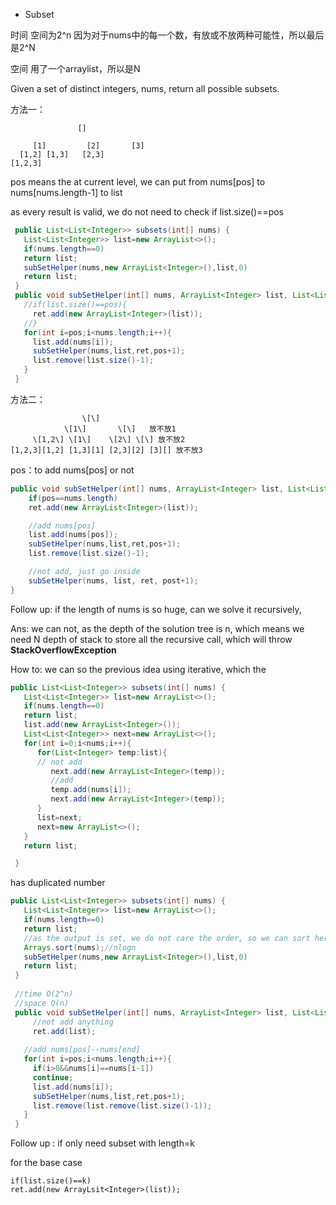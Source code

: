 * Subset

时间 空间为2^n 因为对于nums中的每一个数，有放或不放两种可能性，所以最后是2^N

空间 用了一个arraylist，所以是N

Given a set of distinct integers, nums, return all possible subsets.

方法一：

```
               [] 

     [1]         [2]       [3]
  [1,2] [1,3]   [2,3]
[1,2,3]
```

pos means the at current level, we can put from nums\[pos\] to nums\[nums.length-1\] to list

as every result is valid, we do not need to check if list.size\(\)==pos

```java
 public List<List<Integer>> subsets(int[] nums) {
   List<List<Integer>> list=new ArrayList<>();
   if(nums.length==0)
   return list;
   subSetHelper(nums,new ArrayList<Integer>(),list,0)
   return list;
 }
 public void subSetHelper(int[] nums, ArrayList<Integer> list, List<List<Integer>> ret,int pos){
   //if(list.size()==pos){
     ret.add(new ArrayList<Integer>(list));
   //}
   for(int i=pos;i<nums.length;i++){
     list.add(nums[i]);
     subSetHelper(nums,list,ret,pos+1);
     list.remove(list.size()-1);
   }
 }
```

方法二：

```
                \[\]
            \[1\]       \[\]   放不放1
     \[1,2\] \[1\]    \[2\] \[\] 放不放2
[1,2,3][1,2] [1,3][1] [2,3][2] [3][] 放不放3
```

pos：to add nums\[pos\] or not

```java
public void subSetHelper(int[] nums, ArrayList<Integer> list, List<List<Integer>> ret,int pos){
    if(pos==nums.length)
    ret.add(new ArrayList<Integer>(list));

    //add nums[pos]
    list.add(nums[pos]);
    subSetHelper(nums,list,ret,pos+1);
    list.remove(list.size()-1);

    //not add, just go inside
    subSetHelper(nums, list, ret, post+1);
}
```

Follow up: if the length of nums is so huge, can we solve it recursively,

Ans: we can not, as the depth of the solution tree is n, which means we need N depth of stack to store all the recursive call, which will throw **StackOverflowException**

How to: we can so the previous idea using iterative, which the

```java
public List<List<Integer>> subsets(int[] nums) {
   List<List<Integer>> list=new ArrayList<>();
   if(nums.length==0)
   return list;
   list.add(new ArrayList<Integer>());
   List<List<Integer>> next=new ArrayList<>();
   for(int i=0;i<nums;i++){
      for(List<Integer> temp:list){
      // not add
         next.add(new ArrayList<Integer>(temp));
         //add
         temp.add(nums[i]);
         next.add(new ArrayList<Integer>(temp));
      }
      list=next;
      next=new ArrayList<>();
   }
   return list;

 }
```

has duplicated number

```java
public List<List<Integer>> subsets(int[] nums) {
   List<List<Integer>> list=new ArrayList<>();
   if(nums.length==0)
   return list;
   //as the output is set, we do not care the order, so we can sort here
   Arrays.sort(nums);//nlogn
   subSetHelper(nums,new ArrayList<Integer>(),list,0)
   return list;
 }
 
 //time O(2^n)
 //space O(n)
 public void subSetHelper(int[] nums, ArrayList<Integer> list, List<List<Integer>> ret,int pos){
     //not add anything
     ret.add(list);
   
   //add nums[pos]--nums[end]
   for(int i=pos;i<nums.length;i++){
     if(i>0&&nums[i]==nums[i-1])
     continue;
     list.add(nums[i]);
     subSetHelper(nums,list,ret,pos+1);
     list.remove(list.remove(list.size()-1));
   }
 }
```

Follow up : if only need subset with length=k

for the base case 

```
if(list.size()==k)
ret.add(new ArrayLsit<Integer>(list));
```



